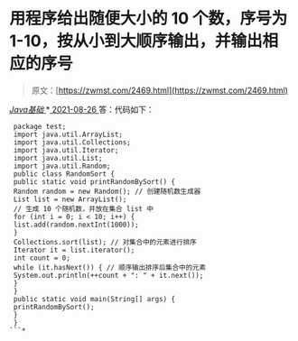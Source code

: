 <!--yml
category: 未分类
date: 0001-01-01 00:00:00
--->

# 用程序给出随便大小的 10 个数，序号为 1-10，按从小到大顺序输出，并输出相应的序号

> 原文：[https://zwmst.com/2469.html](https://zwmst.com/2469.html)

   [ *Java基础* ](https://zwmst.com/java%e5%9f%ba%e7%a1%80)*[ <time datetime="2021-08-26T10:48:47+08:00"> 2021-08-26 </time> ](https://zwmst.com/2469.html)  答：代码如下：

```
 package test; 
 import java.util.ArrayList; 
 import java.util.Collections; 
 import java.util.Iterator; 
 import java.util.List; 
 import java.util.Random; 
 public class RandomSort { 
 public static void printRandomBySort() { 
 Random random = new Random(); // 创建随机数生成器 
 List list = new ArrayList(); 
 // 生成 10 个随机数，并放在集合 list 中 
 for (int i = 0; i < 10; i++) { 
 list.add(random.nextInt(1000)); 
 } 
 Collections.sort(list); // 对集合中的元素进行排序 
 Iterator it = list.iterator(); 
 int count = 0; 
 while (it.hasNext()) { // 顺序输出排序后集合中的元素 
 System.out.println(++count + ": " + it.next()); 
 } 
 } 
 public static void main(String[] args) { 
 printRandomBySort(); 
 } 
 } 
```*